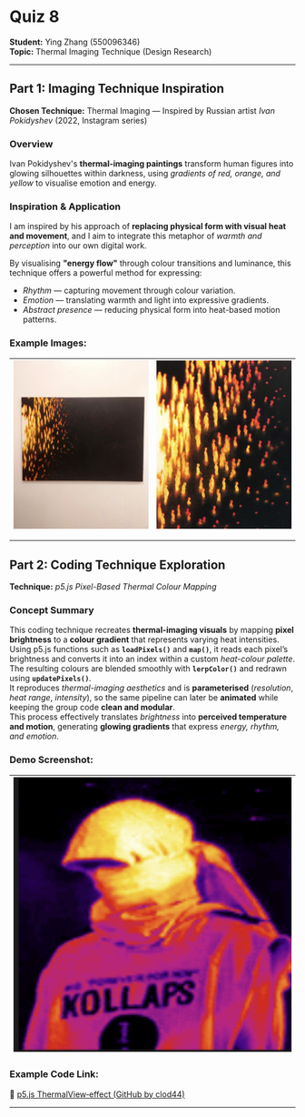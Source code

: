 # Quiz 8 
**Student:** Ying Zhang (550096346)
<br>**Topic:** Thermal Imaging Technique (Design Research)

---

## Part 1: Imaging Technique Inspiration  
**Chosen Technique:** Thermal Imaging — Inspired by Russian artist *Ivan Pokidyshev* (2022, Instagram series)

### Overview
Ivan Pokidyshev's **thermal-imaging paintings** transform human figures into glowing silhouettes within darkness, using *gradients of red, orange, and yellow* to visualise emotion and energy.

### Inspiration & Application
I am inspired by his approach of **replacing physical form with visual heat and movement**, and I aim to integrate this metaphor of *warmth and perception* into our own digital work.


By visualising **"energy flow"** through colour transitions and luminance, this technique offers a powerful method for expressing:

- *Rhythm* — capturing movement through colour variation.  
- *Emotion* — translating warmth and light into expressive gradients.  
- *Abstract presence* — reducing physical form into heat-based motion patterns.  
  
### **Example Images:**

| ![Gallery installation view](readmeImages/IMG_6477.jpg)| ![Thermal artwork detail](readmeImages/IMG_6475.jpg)  |
|:------------------------------------:|:------------------------------------:|
---

## Part 2: Coding Technique Exploration  
**Technique:** *p5.js Pixel-Based Thermal Colour Mapping*

### Concept Summary
This coding technique recreates **thermal-imaging visuals** by mapping **pixel brightness** to a **colour gradient** that represents varying heat intensities.  
Using p5.js functions such as **`loadPixels()`** and **`map()`**, it reads each pixel’s brightness and converts it into an index within a custom *heat-colour palette*.  
The resulting colours are blended smoothly with **`lerpColor()`** and redrawn using **`updatePixels()`**.  
It reproduces *thermal-imaging aesthetics* and is **parameterised** (*resolution*, *heat range*, *intensity*), so the same pipeline can later be **animated** while keeping the group code **clean and modular**.  
This process effectively translates *brightness* into **perceived temperature and motion**, generating **glowing gradients** that express *energy, rhythm, and emotion*.  


### **Demo Screenshot:**  

 ![After (Thermal Render)](readmeImages/after_render.png) |
|:---------------------------------------------------------:|

### **Example Code Link:**  
🔗 [p5.js ThermalView‑effect (GitHub by clod44)](https://github.com/clod44/ThermalView-effect-p5js)


---
